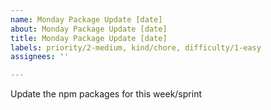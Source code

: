 ```yaml
---
name: Monday Package Update [date]
about: Monday Package Update [date]
title: Monday Package Update [date]
labels: priority/2-medium, kind/chore, difficulty/1-easy
assignees: ''

---
```


Update the npm packages for this week/sprint
